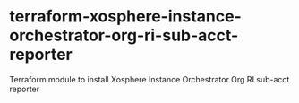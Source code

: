 # terraform-xosphere-instance-orchestrator-org-ri-sub-acct-reporter 
Terraform module to install Xosphere Instance Orchestrator Org RI sub-acct reporter
